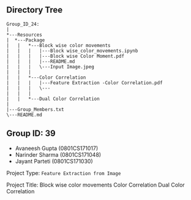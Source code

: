 ## Directory Tree

```
Group_ID_24:
|
*---Resources
|  *---Package
|   |   *---Block wise color movements
|   |   |   |---Block wise_color_movements.ipynb
|   |   |   |---Block wise Color Moment.pdf
|   |   |   |---README.md
|   |   |   \---Input Image.jpeg
|   |   |
|   |   *---Color Correlation
|   |   |   |---Feature Extraction -Color Correlation.pdf
|   |   |   \---
|   |   |
|   |   *---Dual Color Correlation
|
|---Group_Members.txt
\---README.md

```

## Group ID: 39

- Avaneesh Gupta   (0801CS171017)
- Narinder Sharma  (0801CS171048)
- Jayant Parteti   (0801CS171030)



Project Type: `Feature Extraction from Image` 

Project Title:
Block wise color movements
Color Correlation
Dual Color Correlation

